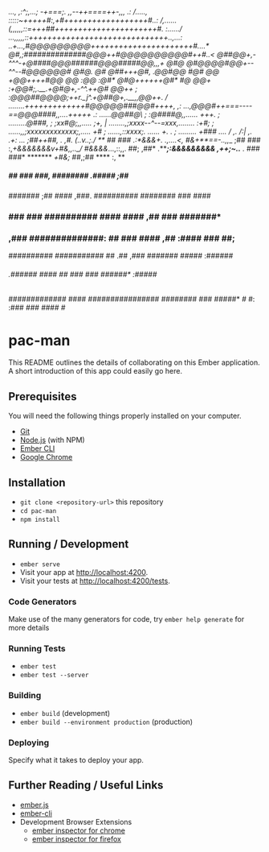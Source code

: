 _...,
,:^;,...;
-+===;.         ,,--++====++-,,,     .:  /.....,
:::::~+++++#:,+#++++++++++++++++++#*..:   /,......
(,,,,,,::=+++##++++++++++++++++++++++#.   :....../
...,,,,,::++++++++++++++++++++++++++++++*..,...:
*..+...,#@@@@@@@@@++++++++++++++++++++++#*....*
@#,;##############@@@+*+#@@@@@@@@@@#*++#..<
*@##@@+,-*^^^*-+@####@@@######@@@#####@@,,,+
@#@*            @#@@@@#@@+--*^^*--#@@@@@@#
@#@.    @#      @##+++@#,           .@@#@@
#@#    @@     +@@++++#@@     @@     :@@
:@#*         @#@++++++@#*    #@     @@+
:*+@@#;,.__.+@#@+,-^^.++@#          @@++
;*  :*@@@##@@@@;++r._j^.+@##@+,.__,,@@++.
/*    ........+++++++++++++#@@@@@###@@#++++,
,:       ...,@@@#++===----==@@@####,,....+++++
.:       ......@@##@\   ;   :@####@,,...... +++.
;       .........@###,   ;  ;xx#@;,,.....   *;+,
|       ........,*;xxxx--^--=xxx,........   :+#;
;         ......,,;xxxxxxxxxxxxx;,.....     *+#
;          ......,::xxxx;.     ......       +.   .
*;            .........  +###  ....       / ,. /:| ,.
.+:             ...  ;##++##, .      ,#. (..v..;*./
**                ##  ###*    .:*&&&+. \.,....<,
#&+**==-..,,__  ;##  ###  :,*+&&&&&&&v+#&,,.._/
#&&&&*...,::,,.  ##; ,##* .*****;:&&&&&&&&&
,+*+;~*..*** *.* ### ###* *******    *+#&;*
##,;##    ****    :,  **
#####    ##   ###  ###,  ########       .#####   ;##  ##
#######  ;##  #### ,###.  ##########    ########  ### ####
###  ###  ### ##########   ####  ####   ,##   ###  #######*
### ,###  ##############:   ##     ###  #### ,##   :#### ###  ##;
##########    ########### ##   .##    ,###  #######    ##### :######
######    .###### ####  ##   ###    ### ######*    :#####   ####
#############  ####  ################    ######## ###
#####*  *#*    #:   :###   *###*         *####    #*


# pac-man

This README outlines the details of collaborating on this Ember application.
A short introduction of this app could easily go here.

## Prerequisites

You will need the following things properly installed on your computer.

* [Git](https://git-scm.com/)
* [Node.js](https://nodejs.org/) (with NPM)
* [Ember CLI](https://ember-cli.com/)
* [Google Chrome](https://google.com/chrome/)

## Installation

* `git clone <repository-url>` this repository
* `cd pac-man`
* `npm install`

## Running / Development

* `ember serve`
* Visit your app at [http://localhost:4200](http://localhost:4200).
* Visit your tests at [http://localhost:4200/tests](http://localhost:4200/tests).

### Code Generators

Make use of the many generators for code, try `ember help generate` for more details

### Running Tests

* `ember test`
* `ember test --server`

### Building

* `ember build` (development)
* `ember build --environment production` (production)

### Deploying

Specify what it takes to deploy your app.

## Further Reading / Useful Links

* [ember.js](https://emberjs.com/)
* [ember-cli](https://ember-cli.com/)
* Development Browser Extensions
  * [ember inspector for chrome](https://chrome.google.com/webstore/detail/ember-inspector/bmdblncegkenkacieihfhpjfppoconhi)
  * [ember inspector for firefox](https://addons.mozilla.org/en-US/firefox/addon/ember-inspector/)
